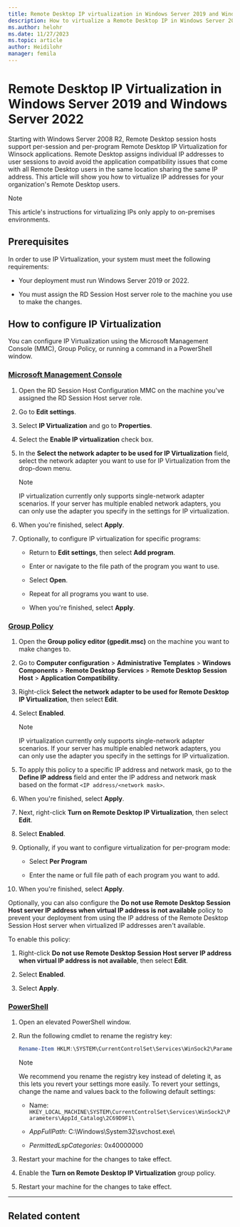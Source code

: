 ```yaml
---
title: Remote Desktop IP virtualization in Windows Server 2019 and Windows Server 2022
description: How to virtualize a Remote Desktop IP in Windows Server 2019 and Windows Server 2022.
ms.author: helohr
ms.date: 11/27/2023
ms.topic: article
author: Heidilohr
manager: femila
---
```

# Remote Desktop IP Virtualization in Windows Server 2019 and Windows Server 2022

Starting with Windows Server 2008 R2, Remote Desktop session hosts support per-session and per-program Remote Desktop IP Virtualization for Winsock applications. Remote Desktop assigns individual IP addresses to user sessions to avoid avoid the application compatibility issues that come with all Remote Desktop users in the same location sharing the same IP address. This article will show you how to virtualize IP addresses for your organization's Remote Desktop users.

> [!NOTE]
> This article's instructions for virtualizing IPs only apply to on-premises environments.

## Prerequisites

In order to use IP Virtualization, your system must meet the following requirements:

- Your deployment must run Windows Server 2019 or 2022.

- You must assign the RD Session Host server role to the machine you use to make the changes.

## How to configure IP Virtualization

You can configure IP Virtualization using the Microsoft Management Console (MMC), Group Policy, or running a command in a PowerShell window.

### [Microsoft Management Console](#tab/mmc)

1. Open the RD Session Host Configuration MMC on the machine you've assigned the RD Session Host server role.

1. Go to **Edit settings**.

1. Select **IP Virtualization** and go to **Properties**.

1. Select the **Enable IP virtualization** check box.

1. In the **Select the network adapter to be used for IP Virtualization** field, select the network adapter you want to use for IP Virtualization from the drop-down menu.

   > [!NOTE]
   > IP virtualization currently only supports single-network adapter scenarios. If your server has multiple enabled network adapters, you can only use the adapter you specify in the settings for IP virtualization.

1. When you're finished, select **Apply**.

1. Optionally, to configure IP virtualization for specific programs:

   - Return to **Edit settings**, then select **Add program**.

   - Enter or navigate to the file path of the program you want to use.

   - Select **Open**.

   - Repeat for all programs you want to use.

   - When you're finished, select **Apply**.

### [Group Policy](#tab/group-policy)

1. Open the **Group policy editor (gpedit.msc)** on the machine you want to make changes to.

1. Go to **Computer configuration** > **Administrative Templates** > **Windows Components** > **Remote Desktop Services** > **Remote Desktop Session Host** > **Application Compatibility**.

1. Right-click **Select the network adapter to be used for Remote Desktop IP Virtualization**, then select **Edit**.

1. Select **Enabled**.

   > [!NOTE]
   > IP virtualization currently only supports single-network adapter scenarios. If your server has multiple enabled network adapters, you can only use the adapter you specify in the settings for IP virtualization.

1. To apply this policy to a specific IP address and network mask, go to the **Define IP address** field and enter the IP address and network mask based on the format `<IP address/<network mask>`.

1. When you're finished, select **Apply**.

1. Next, right-click **Turn on Remote Desktop IP Virtualization**, then select **Edit**.

1. Select **Enabled**.

1. Optionally, if you want to configure virtualization for per-program mode:

   - Select **Per Program**

   - Enter the name or full file path of each program you want to add.

1. When you're finished, select **Apply**.

Optionally, you can also configure the **Do not use Remote Desktop Session Host server IP address when virtual IP address is not available** policy to prevent your deployment from using the IP address of the Remote Desktop Session Host server when virtualized IP addresses aren't available.

To enable this policy:

1. Right-click **Do not use Remote Desktop Session Host server IP address when virtual IP address is not available**, then select **Edit**.

1. Select **Enabled**.

1. Select **Apply**.

### [PowerShell](#tab/powershell)

1. Open an elevated PowerShell window.

1. Run the following cmdlet to rename the registry key:

   ```powershell
   Rename-Item HKLM:\SYSTEM\CurrentControlSet\Services\WinSock2\Parameters\AppId_Catalog\2C69D9F1 Backup_2C69D9F1
   ```

   > [!NOTE]
   > We recommend you rename the registry key instead of deleting it, as this lets you revert your settings more easily. To revert your settings, change the name and values back to the following default settings:
   >
   > - Name: `HKEY_LOCAL_MACHINE\SYSTEM\CurrentControlSet\Services\WinSock2\Parameters\AppId_Catalog\2C69D9F1\`
   >
   >- *AppFullPath*: C:\Windows\System32\svchost.exe\
   >
   >- *PermittedLspCategories*: 0x40000000

1. Restart your machine for the changes to take effect.

1. Enable the **Turn on Remote Desktop IP Virtualization** group policy. <!--Is there a way we can do this in PowerShell?-->

1. Restart your machine for the changes to take effect.

---

## Related content

<!--Placeholder-->